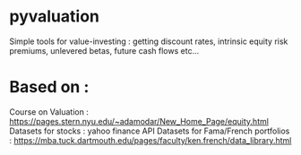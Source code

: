 # pyvaluation
Simple tools for value-investing : getting discount rates, intrinsic equity risk premiums, unlevered betas, future cash flows etc...

# Based on : 
Course on Valuation : https://pages.stern.nyu.edu/~adamodar/New_Home_Page/equity.html
Datasets for stocks : yahoo finance API
Datasets for Fama/French portfolios : https://mba.tuck.dartmouth.edu/pages/faculty/ken.french/data_library.html
